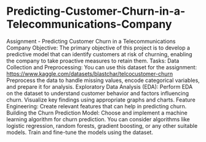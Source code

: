 # Predicting-Customer-Churn-in-a-Telecommunications-Company
Assignment - Predicting Customer Churn in a Telecommunications Company
Objective:
The primary objective of this project is to develop a predictive model that can identify
customers at risk of churning, enabling the company to take proactive measures to retain
them.
Tasks:
Data Collection and Preprocessing:
You can use this dataset for the assignment: https://www.kaggle.com/datasets/blastchar/telcocustomer-churn
Preprocess the data to handle missing values, encode categorical variables, and prepare it for
analysis.
Exploratory Data Analysis (EDA):
Perform EDA on the dataset to understand customer behavior and factors influencing churn.
Visualize key findings using appropriate graphs and charts.
Feature Engineering:
Create relevant features that can help in predicting churn.
Building the Churn Prediction Model:
Choose and implement a machine learning algorithm for churn prediction. You can consider
algorithms like logistic regression, random forests, gradient boosting, or any other suitable
models. Train and fine-tune the models using the dataset.
